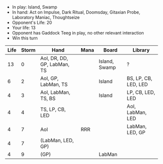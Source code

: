 - In play: Island, Swamp
- In hand: Act on Impulse, Dark Ritual, Doomsday, Gitaxian Probe, Laboratory
  Maniac, Thoughtseize
- Opponent's Life: 20
- Your life: 13
- Opponent has Gaddock Teeg in play, no other relevant interaction
- Win this turn

| Life | Storm | Hand                        | Mana | Board         | Library              |
|------|-------|-----------------------------|------|---------------|----------------------|
| 13   | 0     | AoI, DR, DD, GP, LabMan, TS |      | Island, Swamp | ?                    |
| 6    | 2     | AoI, GP, LabMan, TS         |      | Island        | BS, LP, CB, LED, LED |
| 4    | 3     | AoI, LabMan, TS, BS         |      | Island        | LP, CB, LED, LED     |
| 4    | 4     | TS, LP, CB, LED             |      |               | AoI, LabMan, LED     |
| 4    | 7     | AoI                         | RRR  |               | LabMan, LED, GP      |
| 4    | 7     | (LabMan, LED, GP)           |      |               |                      |
| 4    | 9     | (GP)                        |      | LabMan        |                      |

